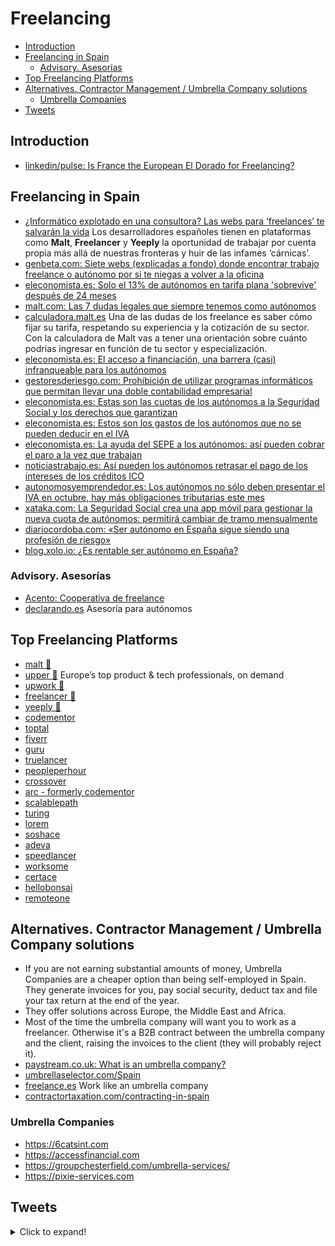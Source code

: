 # Freelancing
- [Introduction](#introduction)
- [Freelancing in Spain](#freelancing-in-spain)
  - [Advisory. Asesorías](#advisory-asesorías)
- [Top Freelancing Platforms](#top-freelancing-platforms)
- [Alternatives. Contractor Management / Umbrella Company solutions](#alternatives-contractor-management--umbrella-company-solutions)
  - [Umbrella Companies](#umbrella-companies)
- [Tweets](#tweets)
## Introduction
- [linkedin/pulse: Is France the European El Dorado for Freelancing?](https://www.linkedin.com/pulse/france-european-el-dorado-freelancing-quentin-debavelaere/)

## Freelancing in Spain
- [¿Informático explotado en una consultora? Las webs para ‘freelances’ te salvarán la vida](https://www.elconfidencial.com/tecnologia/2018-05-12/informatico-freelance-carnica-freelancer-yeeply_1562518/) Los desarrolladores españoles tienen en plataformas como **Malt**, **Freelancer** y **Yeeply** la oportunidad de trabajar por cuenta propia más allá de nuestras fronteras y huir de las infames ‘cárnicas’.
- [genbeta.com: Siete webs (explicadas a fondo) donde encontrar trabajo freelance o autónomo por si te niegas a volver a la oficina](https://www.genbeta.com/web/siete-webs-explicadas-a-fondo-donde-encontrar-trabajo-freelance-autonomo-te-niegas-a-volver-a-oficina)
- [eleconomista.es: Solo el 13% de autónomos en tarifa plana 'sobrevive' después de 24 meses](https://www.eleconomista.es/economia/noticias/11338080/07/21/Solo-el-13-de-autonomos-en-tarifa-plana-sobrevive-despues-de-24-meses.html)
- [malt.com: Las 7 dudas legales que siempre tenemos como autónomos](https://resources.malt.com/es/freelances/art%C3%ADculos-freelance/dudas-legales-freelance/)
- [calculadora.malt.es](https://calculadora.malt.es/) Una de las dudas de los freelance es saber cómo fijar su tarifa, respetando su experiencia y la cotización de su sector. Con la calculadora de Malt vas a tener una orientación sobre cuánto podrías ingresar en función de tu sector y especialización.
- [eleconomista.es: El acceso a financiación, una barrera (casi) infranqueable para los autónomos](https://www.eleconomista.es/actualidad/noticias/11361634/08/21/El-acceso-a-financiacion-una-barrera-casi-infranqueable-para-los-autonomos.html)
- [gestoresderiesgo.com: Prohibición de utilizar programas informáticos que permitan llevar una doble contabilidad empresarial](http://www.gestoresderiesgo.com/colaboradores/prohibicion-de-utilizar-programas-informaticos-que-permitan-llevar-una-doble-contabilidad-empresarial)
- [eleconomista.es: Estas son las cuotas de los autónomos a la Seguridad Social y los derechos que garantizan](https://www.eleconomista.es/economia/noticias/11368404/08/21/Estas-son-las-cuotas-de-los-autonomos-a-la-Seguridad-Social-y-los-derechos-que-garantizan.html)
- [eleconomista.es: Estos son los gastos de los autónomos que no se pueden deducir en el IVA](https://www.eleconomista.es/economia/noticias/11390425/09/21/Estos-son-los-gastos-de-los-autonomos-que-no-se-pueden-deducir-en-el-IVA.html)
- [eleconomista.es: La ayuda del SEPE a los autónomos: así pueden cobrar el paro a la vez que trabajan](https://www.eleconomista.es/economia/noticias/11391909/09/21/La-ayuda-del-SEPE-a-los-autonomos-asi-pueden-cobrar-el-paro-a-la-vez-que-trabajan.html)
- [noticiastrabajo.es: Así pueden los autónomos retrasar el pago de los intereses de los créditos ICO](https://www.noticiastrabajo.es/como-deben-autonomos-retrasar-pago-intereses-creditos-ico/) 
- [autonomosyemprendedor.es: Los autónomos no sólo deben presentar el IVA en octubre, hay más obligaciones tributarias este mes](https://www.autonomosyemprendedor.es/articulo/tus-finanzas/autonomos-solo-deben-presentar-iva-octubre-mas-obligaciones-tributarias-mes/20210927125637025167.html)
- [xataka.com: La Seguridad Social crea una app móvil para gestionar la nueva cuota de autónomos: permitirá cambiar de tramo mensualmente](https://www.xataka.com/pro/seguridad-social-crea-app-movil-para-gestionar-nueva-cuota-autonomos-permitira-cambiar-tramo-mensualmente-ingresos)
- [diariocordoba.com: «Ser autónomo en España sigue siendo una profesión de riesgo»](https://www.diariocordoba.com/cordoba-ciudad/2021/12/26/autonomo-espana-sigue-profesion-riesgo-61023753.html)
- [blog.xolo.io: ¿Es rentable ser autónomo en España?](https://blog.xolo.io/es/es-rentable-ser-aut%C3%B3nomo-en-espa%C3%B1a)

### Advisory. Asesorías
- [Acento: Cooperativa de freelance](https://acentocoop.es) 
- [declarando.es](https://declarando.es) Asesoría para autónomos

## Top Freelancing Platforms
- [malt 🌟](https://www.malt.com/) 
- [upper 🌟](https://upper.co) Europe’s top product & tech professionals, on demand
- [upwork 🌟](https://www.upwork.com/)
- [freelancer 🌟](https://www.freelancer.com/)
- [yeeply 🌟](https://www.yeeply.com/)
- [codementor](https://www.codementor.io/)
- [toptal](https://www.toptal.com/)
- [fiverr](https://www.fiverr.com/)
- [guru](https://www.guru.com/)
- [truelancer](https://www.truelancer.com/)
- [peopleperhour](https://www.peopleperhour.com/)
- [crossover](https://www.crossover.com/)
- [arc - formerly codementor](https://arc.dev/)
- [scalablepath](https://www.scalablepath.com/)
- [turing](https://turing.com/)
- [lorem](https://www.asklorem.com/)
- [soshace](https://soshace.com/)
- [adeva](https://adevait.com/)
- [speedlancer](https://speedlancer.com/)
- [worksome](https://worksome.co.uk/)
- [certace](https://www.certace.com/)
- [hellobonsai](https://www.hellobonsai.com/)
- [remoteone](https://remote.one/)

## Alternatives. Contractor Management / Umbrella Company solutions
- If you are not earning substantial amounts of money, Umbrella Companies are a cheaper option than being self-employed in Spain. They generate invoices for you, pay social security, deduct tax and file your tax return at the end of the year. 
- They offer solutions across Europe, the Middle East and Africa.
- Most of the time the umbrella company will want you to work as a freelancer. Otherwise it's a B2B contract between the umbrella company and the client, raising the invoices to the client (they will probably reject it). 
- [paystream.co.uk: What is an umbrella company?](https://www.paystream.co.uk/umbrella/what-is-an-umbrella-company/)
- [umbrellaselector.com/Spain](http://umbrellaselector.com/Spain)
- [freelance.es](https://freelance.es/) Work like an umbrella company
- [contractortaxation.com/contracting-in-spain](https://contractortaxation.com/contracting-in-spain)

### Umbrella Companies
- https://6catsint.com
- https://accessfinancial.com
- https://groupchesterfield.com/umbrella-services/ 
- https://pixie-services.com 

## Tweets
<details>
  <summary>Click to expand!</summary>

<center>
<blockquote class="twitter-tweet"><p lang="en" dir="ltr">- Getting clients is easier when you show proof of work<br>- Negotiation is easier when you have other projects<br>- Pricing is easier when you don&#39;t need the money<br><br>Freelancing is easier when you make marketing part of your job.</p>&mdash; Tom Hirst (@tom_hirst) <a href="https://twitter.com/tom_hirst/status/1351136592514187276?ref_src=twsrc%5Etfw">January 18, 2021</a></blockquote> <script async src="https://platform.twitter.com/widgets.js" charset="utf-8"></script>

<blockquote class="twitter-tweet"><p lang="es" dir="ltr">Cada trimestre debes pagar a Hacienda la diferencia entre el IVA repercutido en tus facturas de ventas y el IVA soportado en tus facturas de gastos. Pero ¿cómo se llama el famoso modelo que debes presentar? ¡Comenta!<a href="https://twitter.com/hashtag/billin?src=hash&amp;ref_src=twsrc%5Etfw">#billin</a> <a href="https://twitter.com/hashtag/billinopciones?src=hash&amp;ref_src=twsrc%5Etfw">#billinopciones</a> <a href="https://twitter.com/hashtag/quiz?src=hash&amp;ref_src=twsrc%5Etfw">#quiz</a> <a href="https://twitter.com/hashtag/facturacion?src=hash&amp;ref_src=twsrc%5Etfw">#facturacion</a> <a href="https://twitter.com/hashtag/facturaciononline?src=hash&amp;ref_src=twsrc%5Etfw">#facturaciononline</a> <a href="https://t.co/ep1snCug0v">pic.twitter.com/ep1snCug0v</a></p>&mdash; Billin España (@Billin_ES) <a href="https://twitter.com/Billin_ES/status/1428052825787887616?ref_src=twsrc%5Etfw">August 18, 2021</a></blockquote> <script async src="https://platform.twitter.com/widgets.js" charset="utf-8"></script>

<blockquote class="twitter-tweet"><p lang="en" dir="ltr">Finding your first freelance client is hard.<br><br>Making your first dollar through freelancing is hard.<br><br>But it&#39;s not as hard as you think. <br><br>Here are certain strategies that worked for me over the years to make money through freelancing:<br><br>🧵👇🏻</p>&mdash; Sunil Kumar (@sunilc_) <a href="https://twitter.com/sunilc_/status/1438825433231859714?ref_src=twsrc%5Etfw">September 17, 2021</a></blockquote> <script async src="https://platform.twitter.com/widgets.js" charset="utf-8"></script>
</center>
</details>